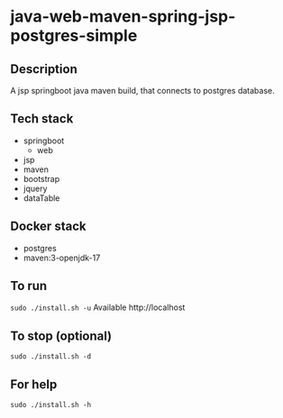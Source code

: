# java-web-maven-spring-jsp-postgres-simple

## Description
A jsp springboot java maven build,
that connects to postgres database.

## Tech stack
- springboot
  - web
- jsp
- maven
- bootstrap
- jquery
- dataTable

## Docker stack
- postgres
- maven:3-openjdk-17

## To run
`sudo ./install.sh -u`
Available http://localhost

## To stop (optional)
`sudo ./install.sh -d`

## For help
`sudo ./install.sh -h`
